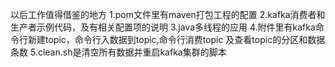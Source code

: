 以后工作值得借鉴的地方
1.pom文件里有maven打包工程的配置
2.kafka消费者和生产者示例代码，及有相关配置项的说明
3.java多线程的应用
4.附件里有kafka命令行新建topic，命令行入数据到topic,命令行消费topic
	及查看topic的分区和数据条数
5.clean.sh是清空所有数据并重启kafka集群的脚本

